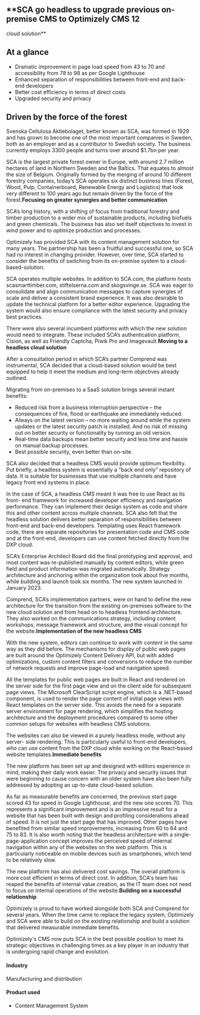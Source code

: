 ## \*\*SCA go headless to upgrade previous on-premise CMS to Optimizely CMS 12

cloud solution\*\*

## At a glance

- Dramatic improvement in page load speed from 43 to 70 and accessibility from 78 to 98 as per Google Lighthouse
- Enhanced separation of responsibilities between front-end and back-end developers
- Better cost efficiency in terms of direct costs
- Upgraded security and privacy

## **Driven by the force of the forest**

Svenska Cellulosa Aktiebolaget, better known as SCA, was formed in 1929 and has
grown to become one of the most important companies in Sweden, both as an
employer and as a contributor to Swedish society. The business currently employs
3300 people and turns over around $1.7bn per year.

SCA is the largest private forest owner in Europe, with around 2.7 million
hectares of land in Northern Sweden and the Baltics. That equates to almost the
size of Belgium. Originally formed by the merging of around 10 different
forestry companies, today’s SCA operates six distinct business lines (Forest,
Wood, Pulp, Containerboard, Renewable Energy and Logistics) that look very
different to 100 years ago but remain driven by the force of the
forest.**Focusing on greater synergies and better communication**

SCA’s long history, with a shifting of focus from traditional forestry and
timber production to a wider mix of sustainable products, including biofuels and
green chemicals. The business has also set itself objectives to invest in wind
power and to optimize production and processes.

Optimizely has provided SCA with its content management solution for many years.
The partnership has been a fruitful and successful one, so SCA had no interest
in changing provider. However, over time, SCA started to consider the benefits
of switching from its on-premise system to a cloud-based-solution.

SCA operates multiple websites. In addition to SCA.com, the platform hosts
scasmarttimber.com, stiftelserna.com and skogsvinge.se. SCA was eager to
consolidate and align communication messages to capture synergies of scale and
deliver a consistent brand experience. It was also desirable to update the
technical platform for a better editor experience. Upgrading the system would
also ensure compliance with the latest security and privacy best practices.

There were also several incumbent platforms with which the new solution would
need to integrate. These included SCA’s authentication platform, Cision, as well
as Friendly Captcha, Piwik Pro and Imagevault.**Moving to a headless cloud
solution**

After a consultation period in which SCA’s partner Comprend was instrumental,
SCA decided that a cloud-based solution would be best equipped to help it meet
the medium and long-term objectives already outlined.

Migrating from on-premises to a SaaS solution brings several instant benefits:

- Reduced risk from a business interruption perspective – the consequences of fire, flood or earthquake are immediately reduced.
- Always on the latest version – no more waiting around while the system updates or the latest security patch is installed. And no risk of missing out on better security or functionality by running an old version.
- Real-time data backups mean better security and less time and hassle on manual backup processes.
- Best possible security, even better than on-site.

SCA also decided that a headless CMS would provide optimum flexibility. Put
briefly, a headless system is essentially a “back end only” repository of data.
It is suitable for businesses that use multiple channels and have legacy front
end systems in place.

In the case of SCA, a headless CMS meant it was free to use React as its front-
end framework for increased developer efficiency and navigation performance.
They can implement their design system as code and share this and other content
across multiple channels. SCA also felt that the headless solution delivers
better separation of responsibilities between front-end and back-end developers.
Templating uses React framework code, there are separate repositories for
presentation code and CMS code and at the front-end, developers can use content
fetched directly from the DXP cloud.

SCA’s Enterprise Architect Board did the final prototyping and approval, and
most content was re-published manually by content editors, while green field and
product information was migrated automatically. Strategy architecture and
anchoring within the organization took about five months, while building and
launch took six months. The new system launched in January 2023.

Comprend, SCA’s implementation partners, were on hand to define the new
architecture for the transition from the existing on-premises software to the
new cloud solution and from head on to headless frontend architecture. They also
worked on the communications strategy, including content workshops, message
framework and structure, and the visual concept for the website.**Implementation
of the new headless CMS**

With the new system, editors can continue to work with content in the same way
as they did before. The mechanisms for display of public web pages are built
around the Optimizely Content Delivery API, but with added optimizations, custom
content filters and conversions to reduce the number of network requests and
improve page-load and navigation speed.

All the templates for public web pages are built in React and rendered on the
server side for the first page view and on the client side for subsequent page
views. The Microsoft ClearScript script engine, which is a .NET-based component,
is used to render the page content of initial page views with React templates on
the server side. This avoids the need for a separate server environment for page
rendering, which simplifies the hosting architecture and the deployment
procedures compared to some other common setups for websites with headless CMS
solutions.

The websites can also be viewed in a purely headless mode, without any server-
side rendering. This is particularly useful to front-end developers, who can use
content from the DXP cloud while working on the React-based website
templates.**Immediate benefits**

The new platform has been set up and designed with editors experience in mind,
making their daily work easier. The privacy and security issues that were
beginning to cause concern with an older system have also been fully addressed
by adopting an up-to-date cloud-based solution.

As far as measurable benefits are concerned, the previous start page scored 43
for speed in Google Lighthouse, and the new one scores 70. This represents a
significant improvement and is an impressive result for a website that has been
built with design and profiling considerations ahead of speed. It is not just
the start page that has improved. Other pages have benefited from similar speed
improvements, increasing from 60 to 64 and 75 to 83. It is also worth noting
that the headless architecture with a single-page-application concept improves
the perceived speed of internal navigation within any of the websites on the web
platform. This is particularly noticeable on mobile devices such as smartphones,
which tend to be relatively slow.

The new platform has also delivered cost savings. The overall platform is more
cost efficient in terms of direct cost. In addition, SCA's team has reaped the
benefits of internal value creation, as the IT team does not need to focus on
internal operations of the website.**Building on a successful relationship**

Optimizely is proud to have worked alongside both SCA and Comprend for several
years. When the time came to replace the legacy system, Optimizely and SCA were
able to build on the existing relationship and build a solution that delivered
measurable immediate benefits.

Optimizely's CMS now puts SCA in the best possible position to meet its
strategic objectives in challenging times as a key player in an industry that is
undergoing rapid change and evolution.

#### Industry

Manufacturing and distribution

#### Product used

- Content Management System
